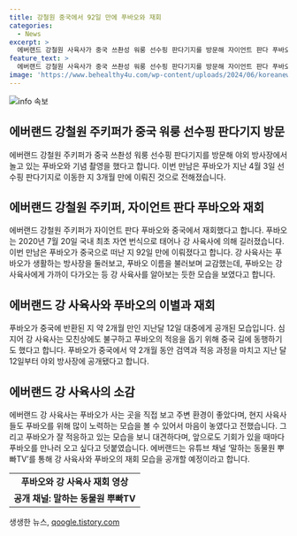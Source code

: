 ```yaml
---
title: 강철원 중국에서 92일 만에 푸바오와 재회
categories:
  - News
excerpt: >
  에버랜드 강철원 사육사가 중국 쓰촨성 워룽 선수핑 판다기지를 방문해 자이언트 판다 푸바오와 92일 만에 재회했다. 푸바오가 2020년에 태어나 강 사육사에 의해 길러졌으며, 이별 당시 강 사육사는 푸바오의 적응을 돕기 위해 중국으로 동행했다. 강 사육사는 푸바오가 잘 적응하는 것을 확인하고, 앞으로도 만날 기회가 있을 때마다 푸바오를 만나고 싶다고 밝혔다. 에버랜드는 재회 모습을 유튜브 채널을 통해 공개할 예정이다.
feature_text: >
  에버랜드 강철원 사육사가 중국 쓰촨성 워룽 선수핑 판다기지를 방문해 자이언트 판다 푸바오와 92일 만에 재회했다. 푸바오가 2020년에 태어나 강 사육사에 의해 길러졌으며, 이별 당시 강 사육사는 푸바오의 적응을 돕기 위해 중국으로 동행했다. 강 사육사는 푸바오가 잘 적응하는 것을 확인하고, 앞으로도 만날 기회가 있을 때마다 푸바오를 만나고 싶다고 밝혔다. 에버랜드는 재회 모습을 유튜브 채널을 통해 공개할 예정이다.
image: 'https://www.behealthy4u.com/wp-content/uploads/2024/06/koreanews.jpg'
---
```


<p><img src="https://www.behealthy4u.com/wp-content/uploads/2024/06/koreanews.jpg" alt="info 속보" /></p>

<h2 data-ke-size="size26">에버랜드 강철원 주키퍼가 중국 워룽 선수핑 판다기지 방문</h2>

<p data-ke-size="size16">에버랜드 강철원 주키퍼가 중국 쓰촨성 워룽 선수핑 판다기지를 방문해 야외 방사장에서 놀고 있는 푸바오와 기념 촬영을 했다고 합니다. 이번 만남은 푸바오가 지난 4월 3일 선수핑 판다기지로 이동한 지 3개월 만에 이뤄진 것으로 전해졌습니다.</p>

<h2 data-ke-size="size26">에버랜드 강철원 주키퍼, 자이언트 판다 푸바오와 재회</h2>

<p data-ke-size="size16">에버랜드 강철원 주키퍼가 자이언트 판다 푸바오와 중국에서 재회했다고 합니다. 푸바오는 2020년 7월 20일 국내 최초 자연 번식으로 태어나 강 사육사에 의해 길러졌습니다. 이번 만남은 푸바오가 중국으로 떠난 지 92일 만에 이뤄졌다고 합니다. 강 사육사는 푸바오가 생활하는 방사장을 둘러보고, 푸바오 이름을 불러보며 교감했는데, 푸바오는 강 사육사에게 가까이 다가오는 등 강 사육사를 알아보는 듯한 모습을 보였다고 합니다.</p>

<h2 data-ke-size="size26">에버랜드 강 사육사와 푸바오의 이별과 재회</h2>

<p data-ke-size="size16">푸바오가 중국에 반환된 지 약 2개월 만인 지난달 12일 대중에게 공개된 모습입니다. 심지어 강 사육사는 모친상에도 불구하고 푸바오의 적응을 돕기 위해 중국 길에 동행하기도 했다고 합니다. 푸바오가 중국에서 약 2개월 동안 검역과 적응 과정을 마치고 지난 달 12일부터 야외 방사장에 공개됐다고 합니다.</p>

<h2 data-ke-size="size26">에버랜드 강 사육사의 소감</h2>

<p data-ke-size="size16">에버랜드 강 사육사는 푸바오가 사는 곳을 직접 보고 주변 환경이 좋았다며, 현지 사육사들도 푸바오를 위해 많이 노력하는 모습을 볼 수 있어서 마음이 놓였다고 전했습니다. 그리고 푸바오가 잘 적응하고 있는 모습을 보니 대견하다며, 앞으로도 기회가 있을 때마다 푸바오를 만나러 오고 싶다고 덧붙였습니다. 에버랜드는 유튜브 채널 ‘말하는 동물원 뿌빠TV’를 통해 강 사육사와 푸바오의 재회 모습을 공개할 예정이라고 합니다.</p>

<table>
  <tr>
    <td style="text-align: center; height: 17px;"><b>푸바오와 강 사육사 재회 영상</b></td>
  </tr>
  <tr>
    <td style="text-align: center; height: 17px;"><b>공개 채널: 말하는 동물원 뿌빠TV</b></td>
  </tr>
</table>
생생한 뉴스, <a href="https://qoogle.tistory.com" rel="dofollow">qoogle.tistory.com</a>


